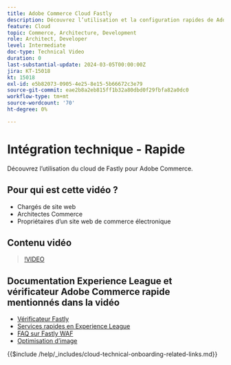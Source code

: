 ```yaml
---
title: Adobe Commerce Cloud Fastly
description: Découvrez l’utilisation et la configuration rapides de Adobe Commerce Cloud.
feature: Cloud
topic: Commerce, Architecture, Development
role: Architect, Developer
level: Intermediate
doc-type: Technical Video
duration: 0
last-substantial-update: 2024-03-05T00:00:00Z
jira: KT-15018
kt: 15018
exl-id: e5b82073-0905-4e25-8e15-5b66672c3e79
source-git-commit: eae2b8a2eb815ff1b32a80dbd0f29fbfa82a0dc0
workflow-type: tm+mt
source-wordcount: '70'
ht-degree: 0%

---
```


# Intégration technique - Rapide

Découvrez l’utilisation du cloud de Fastly pour Adobe Commerce.

## Pour qui est cette vidéo ?

- Chargés de site web
- Architectes Commerce
- Propriétaires d’un site web de commerce électronique

## Contenu vidéo

>[!VIDEO](https://video.tv.adobe.com/v/3427695?learn=on)

## Documentation Experience League et vérificateur Adobe Commerce rapide mentionnés dans la vidéo

- [Vérificateur Fastly](https://adobe-commerce-tester.freetls.fastly.net/adobe-commerce-tester/)
- [Services rapides en Experience League](https://experienceleague.adobe.com/docs/commerce-cloud-service/user-guide/cdn/fastly.html?lang=fr)
- [FAQ sur Fastly WAF](https://experienceleague.adobe.com/docs/commerce-knowledge-base/kb/faq/web-application-firewall-waf-powered-by-fastly-the-faq.html?lang=fr)
- [Optimisation d’image](https://experienceleague.adobe.com/docs/commerce-operations/implementation-playbook/best-practices/development/image-optimization.html?lang=fr)

{{$include /help/_includes/cloud-technical-onboarding-related-links.md}}

